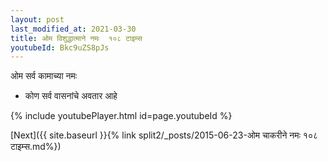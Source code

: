 ```yaml
---
layout: post
last_modified_at: 2021-03-30
title: ओम विशुद्धात्माने नमः  १०८ टाइम्स
youtubeId: Bkc9uZS8pJs
---
```

 
 
 ओम सर्व कामाच्या नमः  
 
 -  कोण सर्व वासनांचे अवतार आहे 
 
  
 
  
 
 
 
 
 
 


{% include youtubePlayer.html id=page.youtubeId %}
 
[Next]({{ site.baseurl }}{% link  split2/_posts/2015-06-23-ओम चाकरीने नमः १०८ टाइम्स.md%})
 
